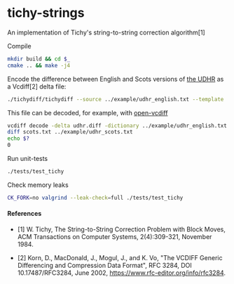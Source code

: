 # tichy-strings
An implementation of Tichy's string-to-string correction algorithm[1]

Compile
```bash
mkdir build && cd $_
cmake .. && make -j4
```

Encode the difference between English and Scots versions of [the UDHR](https://www.ohchr.org/EN/UDHR/Pages/SearchByLang.aspx) as a Vcdiff[2] delta file:
```bash
./tichydiff/tichydiff --source ../example/udhr_english.txt --template ../example/udhr_scots.txt --output udhr.diff
```

This file can be decoded, for example, with [open-vcdiff](https://github.com/google/open-vcdiff/tree/master)
```bash
vcdiff decode -delta udhr.diff -dictionary ../example/udhr_english.txt -target scots.txt
diff scots.txt ../example/udhr_scots.txt
echo $?
0
```

Run unit-tests
```bash
./tests/test_tichy
```

Check memory leaks
```bash
CK_FORK=no valgrind --leak-check=full ./tests/test_tichy 
```

#### References

* [1] W. Tichy, The String-to-String Correction Problem with Block
        Moves, ACM Transactions on Computer Systems, 2(4):309-321,
        November 1984.

* [2] Korn, D., MacDonald, J., Mogul, J., and K. Vo, "The VCDIFF Generic Differencing and Compression Data Format", RFC 3284, DOI 10.17487/RFC3284, June 2002, <https://www.rfc-editor.org/info/rfc3284>.
